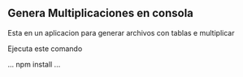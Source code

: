 ## Genera Multiplicaciones en consola

Esta en un aplicacion para generar archivos con tablas e multiplicar

Ejecuta este comando

...
npm install 
...
